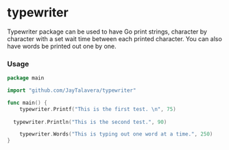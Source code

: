 # typewriter

Typewriter package can be used to have Go print strings, character by character with a set wait time between each printed character. You can also have words be printed out one by one.

### Usage

```go
package main

import "github.com/JayTalavera/typewriter"

func main() {
	typewriter.Printf("This is the first test. \n", 75)
  
  typewriter.Println("This is the second test.", 90)

	typewriter.Words("This is typing out one word at a time.", 250)
} 
```
